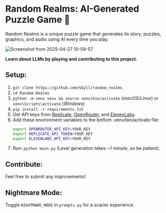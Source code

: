 # Random Realms: AI-Generated Puzzle Game 🧩

Random Realms is a unique puzzle game that generates its story, puzzles, graphics, and audio using AI every time you play.


![Screenshot from 2025-04-27 10-59-57](https://github.com/user-attachments/assets/bfec08b9-6b5f-47b2-9b1f-fdaf488d6b6d)

**Learn about LLMs by playing and contributing to this project.**

## Setup:

1.  `git clone https://github.com/GGyll/random_realms`
2.  `cd Random-Realms`
3.  `python -m venv venv && source venv/bin/activate` (*macOS/Linux*) or `venv\Scripts\activate` (*Windows*)
4.  `pip install -r requirements.txt`
5.  Get API keys from [Replicate](https://replicate.com/), [OpenRouter](https://openrouter.ai/), and [ElevenLabs](https://elevenlabs.io/).
6.  Add these environment variables to the bottom .venv/bin/activate file:
    ```bash
    export OPENROUTER_API_KEY=YOUR_KEY
    export REPLICATE_API_TOKEN=YOUR_KEY
    export ELEVENLABS_API_KEY=YOUR_KEY
    ```
7.  Run: `python main.py` (Level generation takes ~1 minute, so be patient).

## Contribute:

Feel free to submit any improvements!

## Nightmare Mode:

Toggle `NIGHTMARE_MODE` in `prompts.py` for a scarier experience.
